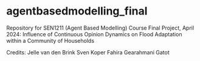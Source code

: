 # agentbasedmodelling_final
Repository for SEN1211 (Agent Based Modelling) Course Final Project, April 2024: Influence of Continuous Opinion Dynamics on Flood Adaptation within a Community of Households

Credits: 
Jelle van den Brink
Sven Koper
Fahira Gearahmani Gatot
